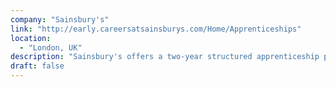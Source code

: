 ```yaml
---
company: "Sainsbury's"
link: "http://early.careersatsainsburys.com/Home/Apprenticeships"
location:
  - "London, UK"
description: "Sainsbury's offers a two-year structured apprenticeship programme for individuals who love the idea of working in the fast-paced retail world."
draft: false
---
```


